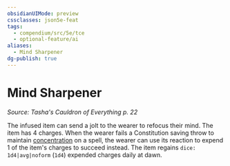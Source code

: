 ```yaml
---
obsidianUIMode: preview
cssclasses: json5e-feat
tags:
  - compendium/src/5e/tce
  - optional-feature/ai
aliases:
  - Mind Sharpener
dg-publish: true
---
```

# Mind Sharpener
*Source: Tasha's Cauldron of Everything p. 22*  

The infused item can send a jolt to the wearer to refocus their mind. The item has 4 charges. When the wearer fails a Constitution saving throw to maintain [concentration](/3-Mechanics/CLI/rules/conditions.md#concentration) on a spell, the wearer can use its reaction to expend 1 of the item's charges to succeed instead. The item regains `dice: 1d4|avg|noform` (`1d4`) expended charges daily at dawn.